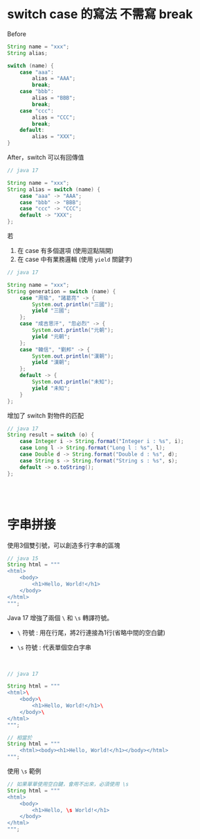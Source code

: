 # switch case 的寫法 不需寫 break

Before
```java
String name = "xxx";
String alias;

switch (name) {
    case "aaa":
        alias = "AAA";
        break;
    case "bbb":
        alias = "BBB";
        break;
    case "ccc":
        alias = "CCC";
        break;
    default:
        alias = "XXX";
}
```

After，switch 可以有回傳值

```java
// java 17

String name = "xxx";
String alias = switch (name) {
    case "aaa" -> "AAA";
    case "bbb" -> "BBB";
    case "ccc" -> "CCC";
    default -> "XXX";
};
```

若
1. 在 case 有多個選項 (使用逗點隔開)
2. 在 case 中有業務邏輯 (使用 `yield` 關鍵字)

```java
// java 17

String name = "xxx";
String generation = switch (name) {
    case "周瑜", "諸葛亮" -> {
        System.out.println("三國");
        yield "三國";
    };
    case "成吉思汗", "忽必烈" -> {
        System.out.println("元朝");
        yield "元朝";
    };
    case "韓信", "劉邦" -> {
        System.out.println("漢朝");
        yield "漢朝";
    };
    default -> {
        System.out.println("未知");
        yield "未知";
    }
};
```

增加了 switch 對物件的匹配

```java
// java 17
String result = switch (o) {
    case Integer i -> String.format("Integer i : %s", i);
    case Long l -> String.format("Long l : %s", l);
    case Double d -> String.format("Double d : %s", d);
    case String s -> String.format("String s : %s", s);
    default -> o.toString();
};
```

<br/>

<br/>

# 字串拼接

使用3個雙引號，可以創造多行字串的區塊

```java
// java 15
String html = """
<html>
    <body>
        <h1>Hello, World!</h1>
    </body>
</html>
""";
```

Java 17 增強了兩個 `\` 和 `\s` 轉譯符號。

* `\` 符號 : 用在行尾，將2行連接為1行(省略中間的空白鍵)

* `\s` 符號 : 代表單個空白字串

<br/>

```java
// java 17

String html = """
<html>\
    <body>\
        <h1>Hello, World!</h1>\
    </body>\
</html>
""";

// 相當於
String html = """
    <html><body><h1>Hello, World!</h1></body></html>
""";
```

使用 `\s` 範例
```java
// 如果單單使用空白鍵，會用不出來，必須使用 \s 
String html = """
<html>
    <body>
        <h1>Hello, \s World!</h1> 
    </body>
</html>
""";
```